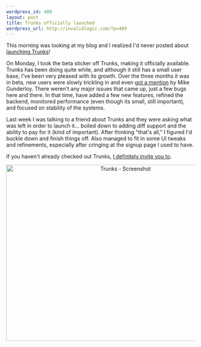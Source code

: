 ```yaml
--- 
wordpress_id: 489
layout: post
title: Trunks officially launched
wordpress_url: http://invalidlogic.com/?p=489
---
```

This morning was looking at my blog and I realized I'd never posted about <a href="https://trunksapp.com/blog/6-it-s-official-we-ve-launched">launching Trunks</a>!

On Monday, I took the beta sticker off Trunks, making it officially available.  Trunks has been doing quite while, and although it still has a small user base, I've been very pleased with its growth.  Over the three months it was in beta, new users were slowly trickling in and even <a href="http://afreshcup.com/home/2010/2/5/double-shot-642.html">got a mention</a> by Mike Gunderloy.  There weren't any major issues that came up, just a few bugs here and there.  In that time, have added a few new features, refined the backend, monitored performance (even though its small, still important), and focused on stability of the systems.

Last week I was talking to a friend about Trunks and they were asking what was left in order to launch it... boiled down to adding diff support and the ability to pay for it (kind of important).  After thinking "that's all," I figured I'd buckle down and finish things off.  Also managed to fit in some UI tweaks and refinements, especially after cringing at the signup page I used to have.

If you haven't already checked out Trunks, <a href="http://trunksapp.com/home">I definitely invite you to</a>.

<div align="center"><img src="http://img.skitch.com/20100304-ga2fisfed79xe77fkpfr5ktsht.png" alt="Trunks - Screenshot" align="center" width="622" height="471" border="0" /></div>
